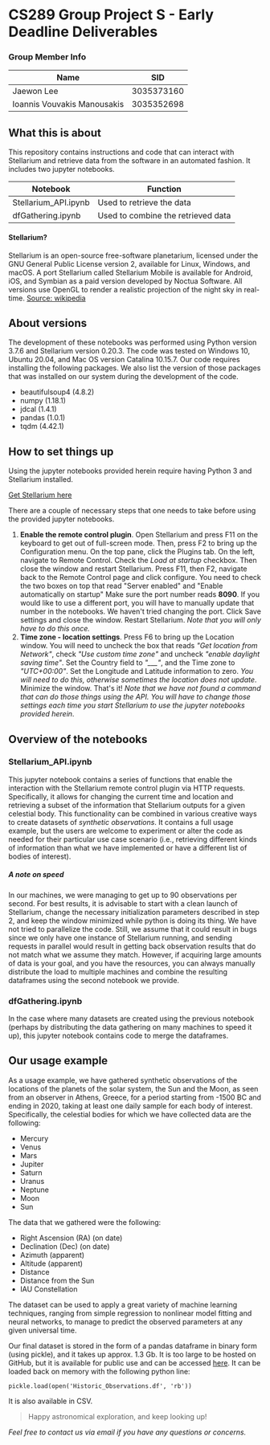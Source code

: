 # CS289 Group Project S - Early Deadline Deliverables

### Group Member Info

| Name       | SID |
| ----------- | ----------- |
| Jaewon Lee | 3035373160 |
| Ioannis Vouvakis Manousakis | 3035352698 |

## What this is about

This repository contains instructions and code that can interact with Stellarium and retrieve data from the software in an automated fashion. It includes two jupyter notebooks.

| Notebook | Function |
| ----------- | ----------- |
| Stellarium_API.ipynb | Used to retrieve the data |
| dfGathering.ipynb | Used to combine the retrieved data |


#### Stellarium?
Stellarium is an open-source free-software planetarium, licensed under the GNU General Public License version 2, available for Linux, Windows, and macOS. A port Stellarium called Stellarium Mobile is available for Android, iOS, and Symbian as a paid version developed by Noctua Software. All versions use OpenGL to render a realistic projection of the night sky in real-time.
[Source: wikipedia](https://en.wikipedia.org/wiki/Stellarium_(software))

## About versions
The development of these notebooks was performed using Python version 3.7.6 and  Stellarium version 0.20.3. The code was tested on Windows 10, Ubuntu 20.04, and Mac OS version Catalina 10.15.7.
Our code requires installing the following packages. We also list the version of those packages that was installed on our system during the development of the code.

- beautifulsoup4 (4.8.2)
- numpy (1.18.1)
- jdcal (1.4.1)
- pandas (1.0.1)
- tqdm (4.42.1)


## How to set things up
Using the jupyter notebooks provided herein require having Python 3 and Stellarium installed. 

[Get Stellarium here](http://stellarium.org/)

There are a couple of necessary steps that one needs to take before using the provided jupyter notebooks.

1. **Enable the remote control plugin**. Open Stellarium and press F11 on the keyboard to get out of full-screen mode. Then, press F2 to bring up the Configuration menu. On the top pane, click the Plugins tab. On the left, navigate to Remote Control. Check the *Load at startup* checkbox. Then close the window and restart Stellarium. Press F11, then F2, navigate back to the Remote Control page and click configure. You need to check the two boxes on top that read "Server enabled" and "Enable automatically on startup" Make sure the port number reads **8090**. If you would like to use a different port, you will have to manually update that number in the notebooks. We haven't tried changing the port. Click Save settings and close the window. Restart Stellarium. *Note that you will only have to do this once.*
2. **Time zone - location settings**. Press F6 to bring up the Location window. You will need to uncheck the box that reads *"Get location from Network"*, check *"Use custom time zone"* and uncheck *"enable daylight saving time"*. Set the Country field to *"___"*, and the Time zone to *"UTC+00:00"*. Set the Longitude and Latitude information to zero. *You will need to do this, otherwise sometimes the location does not update*. Minimize the window. That's it! *Note that we have not found a command that can do those things using the API. You will have to change those settings each time you start Stellarium to use the jupyter notebooks provided herein*.



## Overview of the notebooks

### Stellarium_API.ipynb
This jupyter notebook contains a series of functions that enable the interaction with the Stellarium remote control plugin via HTTP requests. Specifically, it allows for changing the current time and location and retrieving a subset of the information that Stellarium outputs for a given celestial body. This functionality can be combined in various creative ways to create datasets of *synthetic observations*. It contains a full usage example, but the users are welcome to experiment or alter the code as needed for their particular use case scenario (i.e., retrieving different kinds of information than what we have implemented or have a different list of bodies of interest).

##### A note on speed
In our machines, we were managing to get up to 90 observations per second. For best results, it is advisable to start with a clean launch of Stellarium, change the necessary initialization parameters described in step 2, and keep the window minimized while python is doing its thing. We have not tried to parallelize the code. Still, we assume that it could result in bugs since we only have one instance of Stellarium running, and sending requests in parallel would result in getting back observation results that do not match what we assume they match. However, if acquiring large amounts of data is your goal, and you have the resources, you can always manually distribute the load to multiple machines and combine the resulting dataframes using the second notebook we provide.

### dfGathering.ipynb
In the case where many datasets are created using the previous notebook (perhaps by distributing the data gathering on many machines to speed it up), this jupyter notebook contains code to merge the dataframes.

## Our usage example
As a usage example, we have gathered synthetic observations of the locations of the planets of the solar system, the Sun and the Moon, as seen from an observer in Athens, Greece, for a period starting from -1500 BC and ending in 2020, taking at least one daily sample for each body of interest. Specifically, the celestial bodies for which we have collected data are the following:

- Mercury
- Venus
- Mars
- Jupiter
- Saturn
- Uranus
- Neptune
- Moon
- Sun

The data that we gathered were the following:

- Right Ascension (RA) (on date)
- Declination (Dec) (on date)
- Azimuth (apparent)
- Altitude (apparent)
- Distance
- Distance from the Sun
- IAU Constellation

The dataset can be used to apply a great variety of machine learning techniques, ranging from simple regression to nonlinear model fitting and neural networks, to manage to predict the observed parameters at any given universal time.

Our final dataset is stored in the form of a pandas dataframe in binary form (using pickle), and it takes up approx. 1.3 Gb. It is too large to be hosted on GitHub, but it is available for public use and can be accessed  [here](https://drive.google.com/drive/folders/1bAh88l_ovvsFyiuTCa4QB9e12tRg6LWz?usp=sharing).
It can be loaded back on memory with the following python line:

```
pickle.load(open('Historic_Observations.df', 'rb'))
```

It is also available in CSV.

> Happy astronomical exploration, and keep looking up!

*Feel free to contact us via email if you have any questions or concerns.*


